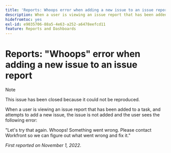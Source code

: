 ```yaml
---
title: 'Reports: Whoops error when adding a new issue to an issue report'
description: When a user is viewing an issue report that has been added to a task, and attempts to add a new issue, the issue is not added and the user sees an error.
hidefromtoc: yes
exl-id: e9035706-88a5-4e63-a252-a6478eefcd11
feature: Reports and Dashboards
---
```

# Reports: "Whoops" error when adding a new issue to an issue report

>[!NOTE]
>
>This issue has been closed because it could not be reproduced.

When a user is viewing an issue report that has been added to a task, and attempts to add a new issue, the issue is not added and the user sees the following error:

"Let's try that again. Whoops! Something went wrong. Please contact Workfront so we can figure out what went wrong and fix it."

_First reported on November 1, 2022._
